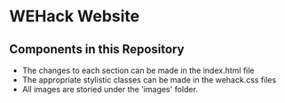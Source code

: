 # WEHack Website

## Components in this Repository
* The changes to each section can be made in the index.html file
* The appropriate stylistic classes can be made in the wehack.css files
* All images are storied under the 'images' folder.
